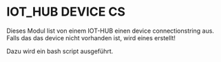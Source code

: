 # IOT_HUB DEVICE CS

Dieses Modul list von einem IOT-HUB einen device connectionstring aus. 
Falls das das device nicht vorhanden ist, wird eines erstellt!

Dazu wird ein bash script ausgeführt.

